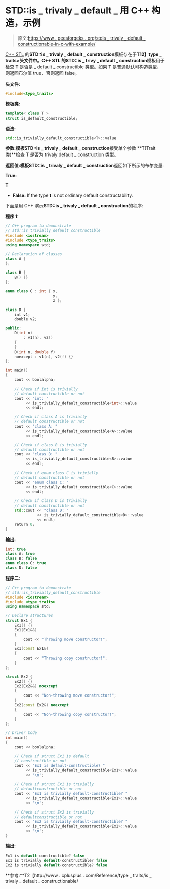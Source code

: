 # STD::is _ trivaly _ default _ 用 C++ 构造，示例

> 原文:[https://www . geesforgeks . org/stdis _ trivaly _ default _ constructionable-in-c-with-example/](https://www.geeksforgeeks.org/stdis_trivially_default_constructible-in-c-with-example/)

[C++ STL](https://www.geeksforgeeks.org/the-c-standard-template-library-stl/) 的**STD::is _ trivaly _ default _ construction**模板存在于**T12】type _ traits>**头文件中。C++ STL 的**STD::is _ trivy _ default _ construction**模板用于检查 **T** 是否是 _ default _ constructible 类型。如果 **T** 是普通默认可构造类型，则返回布尔值 true，否则返回 false。

**头文件:**

```cpp
#include<type_traits>

```

**模板类:**

```cpp
template< class T >
struct is_default_constructible;

```

**语法:**

```cpp
std::is_trivially_default_constructible<T>::value

```

**参数:**模板**STD::is _ trivaly _ default _ construction**接受单个参数 **T(Trait 类)**检查 **T** 是否为 trivaly default _ construction 类型。

**返回值:**模板**STD::is _ trivaly _ default _ construction**返回如下所示的布尔变量:

**True:**

 **T** 

*   **False:** If the type **t** is not ordinary default constructability.

下面是用 C++ 演示**STD::is _ trivaly _ default _ construction**的程序:

**程序 1:**

```cpp
// C++ program to demonstrate
// std::is_trivially_default_constructible
#include <iostream>
#include <type_traits>
using namespace std;

// Declaration of classes
class A {
};

class B {
    B() {}
};

enum class C : int { x,
                     y,
                     z };

class D {
    int v1;
    double v2;

public:
    D(int n)
        : v1(n), v2()
    {
    }
    D(int n, double f)
    noexcept : v1(n), v2(f) {}
};

int main()
{
    cout << boolalpha;

    // Check if int is trivially
    // default constructible or not
    cout << "int: "
         << is_trivially_default_constructible<int>::value
         << endl;

    // Check if class A is trivially
    // default constructible or not
    cout << "class A: "
         << is_trivially_default_constructible<A>::value
         << endl;

    // Check if class B is trivially
    // default constructible or not
    cout << "class B: "
         << is_trivially_default_constructible<B>::value
         << endl;

    // Check if enum class C is trivially
    // default constructible or not
    cout << "enum class C: "
         << is_trivially_default_constructible<C>::value
         << endl;

    // Check if class D is trivially
    // default constructible or not
    std::cout << "class D: "
              << is_trivially_default_constructible<D>::value
              << endl;
    return 0;
}
```

**输出:**

```cpp
int: true
class A: true
class B: false
enum class C: true
class D: false

```

**程序二:**

```cpp
// C++ program to demonstrate
// std::is_trivially_default_constructible
#include <iostream>
#include <type_traits>
using namespace std;

// Declare structures
struct Ex1 {
    Ex1() {}
    Ex1(Ex1&&)
    {
        cout << "Throwing move constructor!";
    }
    Ex1(const Ex1&)
    {
        cout << "Throwing copy constructor!";
    }
};

struct Ex2 {
    Ex2() {}
    Ex2(Ex2&&) noexcept
    {
        cout << "Non-throwing move constructor!";
    }
    Ex2(const Ex2&) noexcept
    {
        cout << "Non-throwing copy constructor!";
    }
};

// Driver Code
int main()
{
    cout << boolalpha;

    // Check if struct Ex1 is default
    // constructible or not
    cout << "Ex1 is default-constructible? "
         << is_trivially_default_constructible<Ex1>::value
         << '\n';

    // Check if struct Ex1 is trivially
    // defaultconstructible or not
    cout << "Ex1 is trivially default-constructible? "
         << is_trivially_default_constructible<Ex1>::value
         << '\n';

    // Check if struct Ex2 is trivially
    // defaultconstructible or not
    cout << "Ex2 is trivially default-constructible? "
         << is_trivially_default_constructible<Ex2>::value
         << '\n';
}
```

**输出:**

```cpp
Ex1 is default-constructible? false
Ex1 is trivially default-constructible? false
Ex2 is trivially default-constructible? false

```

**参考:**T2【http://www . cplusplus . com/Reference/type _ traits/is _ trivaly _ default _ constructionable/